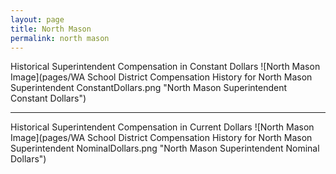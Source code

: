 ```yaml
---
layout: page
title: North Mason
permalink: north mason
---
```



Historical Superintendent Compensation in Constant Dollars
![North Mason Image](pages/WA School District Compensation History for North Mason Superintendent ConstantDollars.png "North Mason Superintendent Constant Dollars")

___

Historical Superintendent Compensation in Current Dollars
![North Mason Image](pages/WA School District Compensation History for North Mason Superintendent NominalDollars.png "North Mason Superintendent Nominal Dollars")